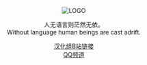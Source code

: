 <div align="center">

<img alt="LOGO" src="https://avatars.githubusercontent.com/u/129521269" />

人无语言则茫然无依。  
Without language human beings are cast adrift.
  
<a href="https://space.bilibili.com/1247764479">汉化组B站链接</a>  
<a href="https://pd.qq.com/s/fpzhrgdwo">QQ频道</a>
</div>
